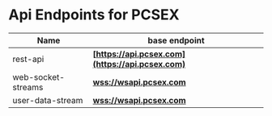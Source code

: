 # Api Endpoints for PCSEX

Name | base endpoint
------------ | ------------
rest-api | **[https://api.pcsex.com](https://api.pcsex.com)**
web-socket-streams | **[wss://wsapi.pcsex.com](wss://wsapi.pcsex.com)**
user-data-stream | **[wss://wsapi.pcsex.com](wss://wsapi.pcsex.com)**
